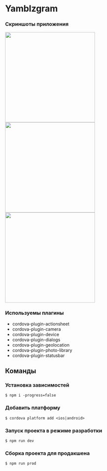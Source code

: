 # Yamblzgram

### Скриншоты приложения

<div>
    <img width="291" src="https://user-images.githubusercontent.com/7934638/28591890-ebf8a2a2-718f-11e7-9280-c94d5598dcb4.PNG">
    <img width="291" src="https://user-images.githubusercontent.com/7934638/28591949-1ec3fa38-7190-11e7-97e2-b48bcf8a5890.PNG">
    <img width="291" src="https://user-images.githubusercontent.com/7934638/28592035-776c1864-7190-11e7-94db-c7553011afd4.PNG">
<div>

### Используемы плагины

* cordova-plugin-actionsheet
* cordova-plugin-camera
* cordova-plugin-device
* cordova-plugin-dialogs
* cordova-plugin-geolocation
* cordova-plugin-photo-library
* cordova-plugin-statusbar

## Команды

### Установка зависимостей
```shell
$ npm i -progress=false
```

### Добавить платформу
```shell
$ cordova platform add <ios|android>
```

### Запуск проекта в режиме разработки
```shell
$ npm run dev
```

### Сборка проекта для продакшена
```shell
$ npm run prod
```
